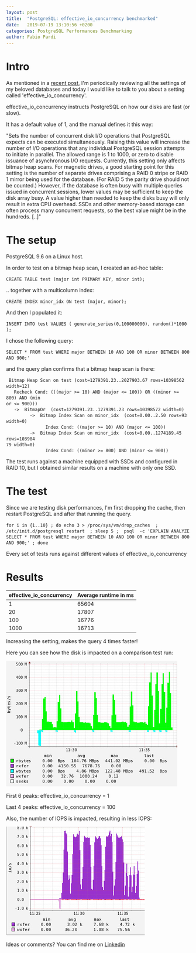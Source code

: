 ```yaml
---
layout: post
title:  "PostgreSQL: effective_io_concurrency benchmarked"
date:   2019-07-19 13:10:56 +0200
categories: PostgreSQL Performances Benchmarking
author: Fabio Pardi
---
```



# Intro

As mentioned in a [recent post][recent post], I'm periodically reviewing all the settings of my beloved databases and today I would like to talk to you about a setting called 'effective_io_concurrency'. 

effective_io_concurrency instructs PostgreSQL on how our disks are fast (or slow).

It has a default value of 1, and the manual defines it this way:


"Sets the number of concurrent disk I/O operations that PostgreSQL expects can be executed simultaneously. 
Raising this value will increase the number of I/O operations that any individual PostgreSQL session attempts to initiate in parallel. 
The allowed range is 1 to 1000, or zero to disable issuance of asynchronous I/O requests. Currently, this setting only affects bitmap heap scans.
For magnetic drives, a good starting point for this setting is the number of separate drives comprising a RAID 0 stripe or RAID 1 mirror being used for the database. (For RAID 5 the parity drive should not be counted.) 
However, if the database is often busy with multiple queries issued in concurrent sessions, lower values may be sufficient to keep the disk array busy. A value higher than needed to keep the disks busy will only result in extra CPU overhead. 
SSDs and other memory-based storage can often process many concurrent requests, so the best value might be in the hundreds.
[..]"



# The setup

PostgreSQL 9.6 on a Linux host.

In order to test on a bitmap heap scan, I created an ad-hoc table:
```
CREATE TABLE test (major int PRIMARY KEY, minor int);
```
.. together with a multicolumn index:
```
CREATE INDEX minor_idx ON test (major, minor);
```
And then I populated it:
```
INSERT INTO test VALUES ( generate_series(0,100000000), random()*1000 );
```
I chose the following query:
```
SELECT * FROM test WHERE major BETWEEN 10 AND 100 OR minor BETWEEN 800 AND 900;'
```
and the query plan confirms that a bitmap heap scan is there:

```
 Bitmap Heap Scan on test (cost=1279391.23..2027903.67 rows=10398562 width=12)
   Recheck Cond: (((major >= 10) AND (major <= 100)) OR ((minor >= 800) AND (min
or <= 900)))
   ->  BitmapOr  (cost=1279391.23..1279391.23 rows=10398572 width=0)
         ->  Bitmap Index Scan on minor_idx  (cost=0.00..2.50 rows=93 width=0)
               Index Cond: ((major >= 10) AND (major <= 100))
         ->  Bitmap Index Scan on minor_idx  (cost=0.00..1274189.45 rows=103984
79 width=0)
               Index Cond: ((minor >= 800) AND (minor <= 900))
```

The test runs against a machine equipped with SSDs and configured in RAID 10, but I obtained similar results on a machine with only one SSD.


# The test

Since we are testing disk performances, I'm first dropping the cache, then restart PostgreSQL and after that running the query.
```
for i in {1..10} ; do echo 3 > /proc/sys/vm/drop_caches  ; /etc/init.d/postgresql restart  ; sleep 5 ;  psql  -c 'EXPLAIN ANALYZE SELECT * FROM test WHERE major BETWEEN 10 AND 100 OR minor BETWEEN 800 AND 900;' ; done
```
Every set of tests runs against different values of effective_io_concurrency 


# Results



|    effective_io_concurrency      | Average runtime in ms |
|---|---|
| 1 | 65604 |
| 20 | 17807|
| 100 | 16776 |
| 1000 | 16713 |

Increasing the setting, makes the query 4 times faster!

Here you can see how the disk is impacted on a comparison test run:



![Effective_io_conc.png‎](https://raw.githubusercontent.com/Portavita/portavita.github.io/master/img/Effective_io_conc.jpeg)



First 6 peaks: effective_io_concurrency = 1

Last 4 peaks: effective_io_concurrency = 100 


Also, the number of IOPS is impacted, resulting in less IOPS:

![Effective_io_conc.png‎](https://raw.githubusercontent.com/Portavita/portavita.github.io/master/img/Effective_io_conc_IOPS.jpeg)



Ideas or comments? You can find me on [Linkedin](https://www.linkedin.com/in/fabiopardi/)



[recent post]: https://portavita.github.io/2019-05-13-blog_about_wal_compression/


